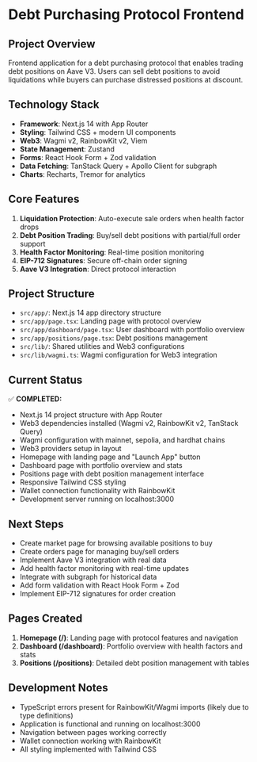 # Debt Purchasing Protocol Frontend

## Project Overview

Frontend application for a debt purchasing protocol that enables trading debt positions on Aave V3. Users can sell debt positions to avoid liquidations while buyers can purchase distressed positions at discount.

## Technology Stack

- **Framework**: Next.js 14 with App Router
- **Styling**: Tailwind CSS + modern UI components
- **Web3**: Wagmi v2, RainbowKit v2, Viem
- **State Management**: Zustand
- **Forms**: React Hook Form + Zod validation
- **Data Fetching**: TanStack Query + Apollo Client for subgraph
- **Charts**: Recharts, Tremor for analytics

## Core Features

1. **Liquidation Protection**: Auto-execute sale orders when health factor drops
2. **Debt Position Trading**: Buy/sell debt positions with partial/full order support
3. **Health Factor Monitoring**: Real-time position monitoring
4. **EIP-712 Signatures**: Secure off-chain order signing
5. **Aave V3 Integration**: Direct protocol interaction

## Project Structure

- `src/app/`: Next.js 14 app directory structure
- `src/app/page.tsx`: Landing page with protocol overview
- `src/app/dashboard/page.tsx`: User dashboard with portfolio overview
- `src/app/positions/page.tsx`: Debt positions management
- `src/lib/`: Shared utilities and Web3 configurations
- `src/lib/wagmi.ts`: Wagmi configuration for Web3 integration

## Current Status

✅ **COMPLETED:**

- Next.js 14 project structure with App Router
- Web3 dependencies installed (Wagmi v2, RainbowKit v2, TanStack Query)
- Wagmi configuration with mainnet, sepolia, and hardhat chains
- Web3 providers setup in layout
- Homepage with landing page and "Launch App" button
- Dashboard page with portfolio overview and stats
- Positions page with debt position management interface
- Responsive Tailwind CSS styling
- Wallet connection functionality with RainbowKit
- Development server running on localhost:3000

## Next Steps

- Create market page for browsing available positions to buy
- Create orders page for managing buy/sell orders
- Implement Aave V3 integration with real data
- Add health factor monitoring with real-time updates
- Integrate with subgraph for historical data
- Add form validation with React Hook Form + Zod
- Implement EIP-712 signatures for order creation

## Pages Created

1. **Homepage (/)**: Landing page with protocol features and navigation
2. **Dashboard (/dashboard)**: Portfolio overview with health factors and stats
3. **Positions (/positions)**: Detailed debt position management with tables

## Development Notes

- TypeScript errors present for RainbowKit/Wagmi imports (likely due to type definitions)
- Application is functional and running on localhost:3000
- Navigation between pages working correctly
- Wallet connection working with RainbowKit
- All styling implemented with Tailwind CSS

